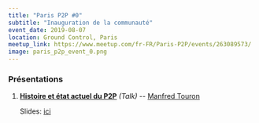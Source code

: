 ```yaml
---
title: "Paris P2P #0"
subtitle: "Inauguration de la communauté"
event_date: 2019-08-07
location: Ground Control, Paris
meetup_link: https://www.meetup.com/fr-FR/Paris-P2P/events/263089573/
image: paris_p2p_event_0.png
---
```


### <i class="far fa-presentation"></i>Présentations

1. **[Histoire et état actuel du P2P](https://github.com/francep2p/community/issues/16)** _(Talk)_ -- [Manfred Touron](https://manfred.life)

    Slides: [ici](https://manfred.life/history-p2p-presentation)

